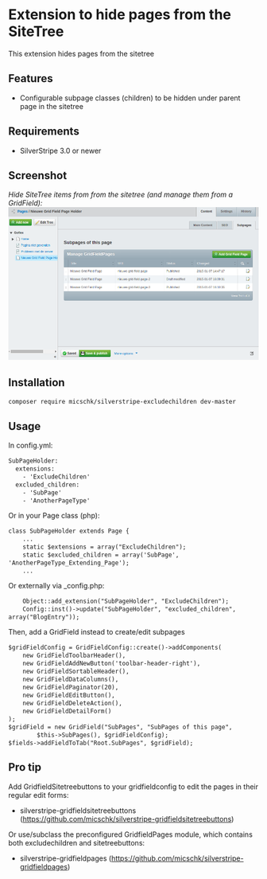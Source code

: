 Extension to hide pages from the SiteTree
=========================================

This extension hides pages from the sitetree

## Features

  * Configurable subpage classes (children) to be hidden under parent page in the sitetree

## Requirements

 * SilverStripe 3.0 or newer


## Screenshot
*Hide SiteTree items from from the sitetree (and manage them from a GridField):*
![](images/screenshots/holderscreen.png)


## Installation

```
composer require micschk/silverstripe-excludechildren dev-master
```

## Usage

In config.yml:

	SubPageHolder:
	  extensions:
		- 'ExcludeChildren'
	  excluded_children:
		- 'SubPage'
		- 'AnotherPageType'

Or in your Page class (php):

	class SubPageHolder extends Page {
		...
		static $extensions = array("ExcludeChildren");
		static $excluded_children = array('SubPage', 'AnotherPageType_Extending_Page');
		...

Or externally via _config.php:

		Object::add_extension("SubPageHolder", "ExcludeChildren");
		Config::inst()->update("SubPageHolder", "excluded_children", array("BlogEntry"));

Then, add a GridField instead to create/edit subpages

	$gridFieldConfig = GridFieldConfig::create()->addComponents(
		new GridFieldToolbarHeader(),
		new GridFieldAddNewButton('toolbar-header-right'),
		new GridFieldSortableHeader(),
		new GridFieldDataColumns(),
		new GridFieldPaginator(20),
		new GridFieldEditButton(),
		new GridFieldDeleteAction(),
		new GridFieldDetailForm()
	);
	$gridField = new GridField("SubPages", "SubPages of this page", 
			$this->SubPages(), $gridFieldConfig);
	$fields->addFieldToTab("Root.SubPages", $gridField);

## Pro tip

Add GridfieldSitetreebuttons to your gridfieldconfig to edit the pages in their regular edit forms:
* silverstripe-gridfieldsitetreebuttons (https://github.com/micschk/silverstripe-gridfieldsitetreebuttons)

Or use/subclass the preconfigured GridfieldPages module, which contains both excludechildren and sitetreebuttons:
* silverstripe-gridfieldpages (https://github.com/micschk/silverstripe-gridfieldpages)